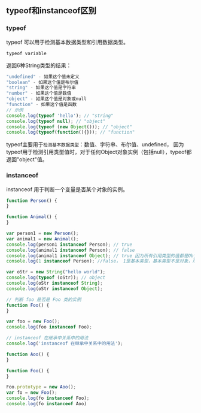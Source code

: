 
## typeof和instanceof区别
### typeof
typeof 可以用于检测基本数据类型和引用数据类型。
```
typeof variable
```
返回6种String类型的结果：
```js
"undefined" - 如果这个值未定义
"boolean" - 如果这个值是布尔值
"string" - 如果这个值是字符串
"number" - 如果这个值是数值
"object" - 如果这个值是对象或null
"function" - 如果这个值是函数
// 示例
console.log(typeof 'hello'); // "string"
console.log(typeof null); // "object"
console.log(typeof (new Object())); // "object"
console.log(typeof(function(){})); // "function"
```
typeof主要用于`检测基本数据类型`：数值、字符串、布尔值、undefined， 因为typeof用于检测引用类型值时，对于任何Object对象实例（包括null），typeof都返回"object"值。

### instanceof
instanceof 用于判断一个变量是否某个对象的实例。
```js
function Person() {
}

function Animal() {
}

var person1 = new Person();
var animal1 = new Animal();
console.log(person1 instanceof Person); // true
console.log(animal1 instanceof Person); // false
console.log(animal1 instanceof Object); // true 因为所有引用类型的值都是Object的实例
console.log(1 instanceof Person); //false， 1是基本类型，基本类型不是对象，所以返回false

var oStr = new String("hello world");
console.log(typeof (oStr)); // object
console.log(oStr instanceof String);
console.log(oStr instanceof Object);

// 判断 foo 是否是 Foo 类的实例
function Foo() {
}

var foo = new Foo();
console.log(foo instanceof Foo);

// instanceof 在继承中关系中的用法
console.log('instanceof 在继承中关系中的用法');

function Aoo() {
}

function Foo() {
}

Foo.prototype = new Aoo();
var fo = new Foo();
console.log(fo instanceof Foo);
console.log(fo instanceof Aoo)
```

